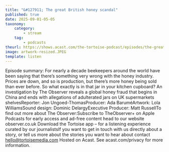 ```yaml
---
title: "&#127911; The great British honey scandal"
published: true
date: 2025-09-01-05-05
taxonomy:
    category:
        - stream
    tag:
        - podcasts
theurl: https://shows.acast.com/the-tortoise-podcast/episodes/the-great-british-honey-scandal
image: artwork-resized.JPEG
template: listen
---
```


Episode summary: For nearly a decade beekeepers around the world have been saying that there&rsquo;s something very wrong with the honey industry. Prices are down, and so is production, but there&rsquo;s more honey being sold than ever before. So what exactly is in that jar in your kitchen cupboard? An investigation by The Observer reveals a global honey fraud that begins in China and ends with allegations of adulterated jars on UK supermarkets shelvesReporter: Jon Ungoed-ThomasProducer: Ada Barum&eacute;Artwork: Lola WilliamsSound design: Dominic DelargyExecutive Producer: Matt RussellTo find out more about The Observer:Subscribe to TheObserver+ on Apple Podcasts for early access and ad-free content head to our website observer.co.uk Download the Tortoise app &ndash; for a listening experience curated by our journalistsIf you want to get in touch with us directly about a story, or tell us more about the stories you want to hear about contact hello@tortoisemedia.com Hosted on Acast. See acast.com/privacy for more information.
